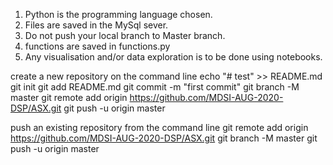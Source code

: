 1. Python is the programming language chosen.
2. Files are saved in the MySql sever.
3. Do not push your local branch to Master branch. 
4. functions are saved in functions.py
5. Any visualisation and/or data exploration is to be done using notebooks.


create a new repository on the command line
echo "# test" >> README.md
git init
git add README.md
git commit -m "first commit"
git branch -M master
git remote add origin https://github.com/MDSI-AUG-2020-DSP/ASX.git
git push -u origin master
              
push an existing repository from the command line
git remote add origin https://github.com/MDSI-AUG-2020-DSP/ASX.git
git branch -M master
git push -u origin master

